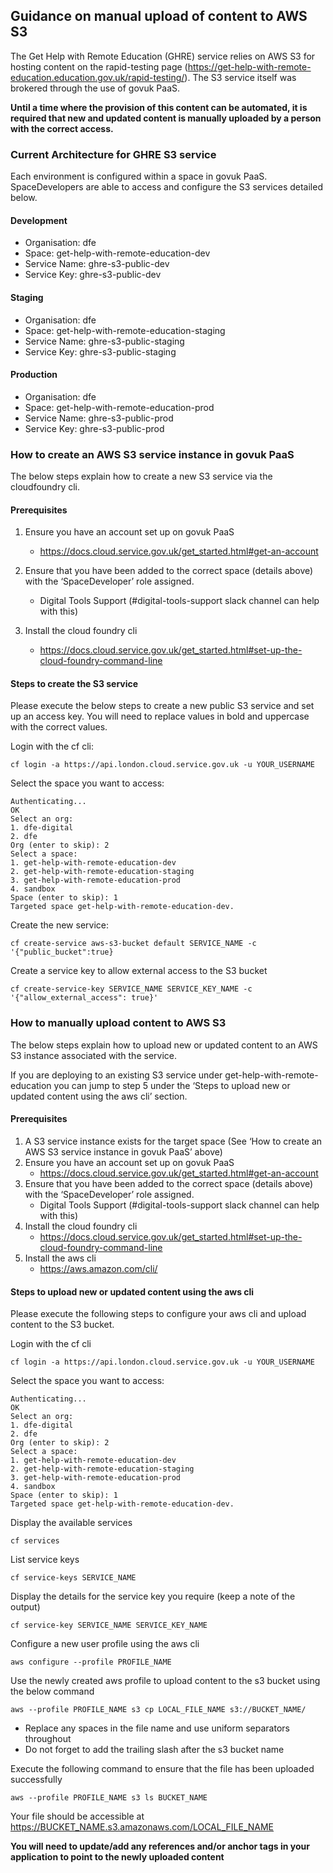 ## Guidance on manual upload of content to AWS S3

The Get Help with Remote Education (GHRE) service relies on AWS S3 for hosting content on the rapid-testing page (https://get-help-with-remote-education.education.gov.uk/rapid-testing/). The S3 service itself was brokered through the use of govuk PaaS.

**Until a time where the provision of this content can be automated, it is required that new and updated content is manually uploaded by a person with the correct access.**

### Current Architecture for GHRE S3 service

Each environment is configured within a space in govuk PaaS. SpaceDevelopers are able to access and configure the S3 services detailed below.

#### Development
- Organisation: dfe
- Space: get-help-with-remote-education-dev
- Service Name: ghre-s3-public-dev
- Service Key: ghre-s3-public-dev

#### Staging
- Organisation: dfe
- Space: get-help-with-remote-education-staging
- Service Name: ghre-s3-public-staging
- Service Key: ghre-s3-public-staging

#### Production
- Organisation: dfe
- Space: get-help-with-remote-education-prod
- Service Name: ghre-s3-public-prod
- Service Key: ghre-s3-public-prod

### How to create an AWS S3 service instance in govuk PaaS
The below steps explain how to create a new S3 service via the cloudfoundry cli.

#### Prerequisites
1. Ensure you have an account set up on govuk PaaS
    - https://docs.cloud.service.gov.uk/get_started.html#get-an-account

2. Ensure that you have been added to the correct space (details above) with the ‘SpaceDeveloper’ role assigned.
    - Digital Tools Support (#digital-tools-support slack channel can help with this)

3. Install the cloud foundry cli
    - https://docs.cloud.service.gov.uk/get_started.html#set-up-the-cloud-foundry-command-line

#### Steps to create the S3 service
Please execute the below steps to create a new public S3 service and set up an access key. You will need to replace values in bold and uppercase with the correct values.

Login with the cf cli:
```
cf login -a https://api.london.cloud.service.gov.uk -u YOUR_USERNAME
```

Select the space you want to access:
```
Authenticating...
OK
Select an org:
1. dfe-digital
2. dfe
Org (enter to skip): 2
Select a space:
1. get-help-with-remote-education-dev
2. get-help-with-remote-education-staging
3. get-help-with-remote-education-prod
4. sandbox
Space (enter to skip): 1
Targeted space get-help-with-remote-education-dev.
```

Create the new service:
```
cf create-service aws-s3-bucket default SERVICE_NAME -c '{"public_bucket":true}
```

Create a service key to allow external access to the S3 bucket
```
cf create-service-key SERVICE_NAME SERVICE_KEY_NAME -c '{"allow_external_access": true}'
```

### How to manually upload content to AWS S3
The below steps explain how to upload new or updated content to an AWS S3 instance associated with the service.

If you are deploying to an existing S3 service under get-help-with-remote-education you can jump to step 5 under the ‘Steps to upload new or updated content using the aws cli’ section.

#### Prerequisites
1. A S3 service instance exists for the target space (See ‘How to create an AWS S3 service instance in govuk PaaS’ above)
2. Ensure you have an account set up on govuk PaaS
    - https://docs.cloud.service.gov.uk/get_started.html#get-an-account
3. Ensure that you have been added to the correct space (details above) with the ‘SpaceDeveloper’ role assigned.
    - Digital Tools Support (#digital-tools-support slack channel can help with this)
4. Install the cloud foundry cli
    - https://docs.cloud.service.gov.uk/get_started.html#set-up-the-cloud-foundry-command-line
5. Install the aws cli
    - https://aws.amazon.com/cli/

#### Steps to upload new or updated content using the aws cli
Please execute the following steps to configure your aws cli and upload content to the S3 bucket.

Login with the cf cli
```
cf login -a https://api.london.cloud.service.gov.uk -u YOUR_USERNAME
```

Select the space you want to access:
```
Authenticating...
OK
Select an org:
1. dfe-digital
2. dfe
Org (enter to skip): 2
Select a space:
1. get-help-with-remote-education-dev
2. get-help-with-remote-education-staging
3. get-help-with-remote-education-prod
4. sandbox
Space (enter to skip): 1
Targeted space get-help-with-remote-education-dev.
```

Display the available services
```
cf services
```

List service keys
```
cf service-keys SERVICE_NAME
```

Display the details for the service key you require (keep a note of the output)
```
cf service-key SERVICE_NAME SERVICE_KEY_NAME
```

Configure a new user profile using the aws cli
```
aws configure --profile PROFILE_NAME
```

Use the newly created aws profile to upload content to the s3 bucket using the below command
```
aws --profile PROFILE_NAME s3 cp LOCAL_FILE_NAME s3://BUCKET_NAME/
```
- Replace any spaces in the file name and use uniform separators throughout
- Do not forget to add the trailing slash after the s3 bucket name

Execute the following command to ensure that the file has been uploaded successfully
```
aws --profile PROFILE_NAME s3 ls BUCKET_NAME
```

Your file should be accessible at
https://BUCKET_NAME.s3.amazonaws.com/LOCAL_FILE_NAME

**You will need to update/add any references and/or anchor tags in your application to point to the newly uploaded content**
